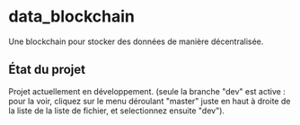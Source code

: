 # data_blockchain
Une blockchain pour stocker des données de manière décentralisée.

## État du projet
Projet actuellement en développement. (seule la branche "dev" est active : pour la voir, cliquez sur le menu déroulant "master" juste en haut à droite de la liste de la liste de fichier, et selectionnez ensuite "dev").
